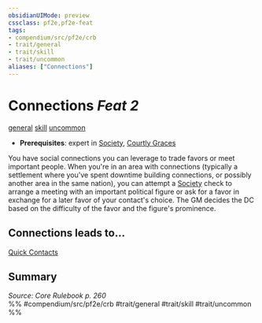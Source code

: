 ```yaml
---
obsidianUIMode: preview
cssclass: pf2e,pf2e-feat
tags:
- compendium/src/pf2e/crb
- trait/general
- trait/skill
- trait/uncommon
aliases: ["Connections"]
---
```

# Connections  *Feat 2*  
[general](rules/traits/general.md "General Feat Trait")  [skill](rules/traits/skill.md "Skill Feat Trait")  [uncommon](rules/traits/uncommon.md "Uncommon Rarity Trait")  

- **Prerequisites**: expert in [Society](compendium/skills.md#Society), [Courtly Graces](compendium/feats/courtly-graces.md)

You have social connections you can leverage to trade favors or meet important people. When you're in an area with connections (typically a settlement where you've spent downtime building connections, or possibly another area in the same nation), you can attempt a [Society](compendium/skills.md#Society) check to arrange a meeting with an important political figure or ask for a favor in exchange for a later favor of your contact's choice. The GM decides the DC based on the difficulty of the favor and the figure's prominence.

## Connections leads to...

[Quick Contacts](compendium/feats/quick-contacts-apg.md)

## Summary

*Source: Core Rulebook p. 260*  
%% #compendium/src/pf2e/crb #trait/general #trait/skill #trait/uncommon %%